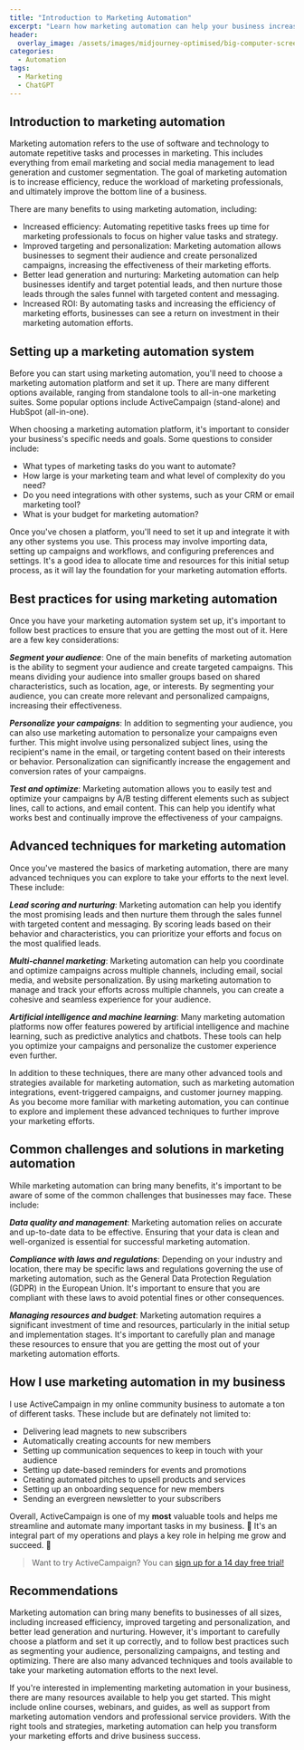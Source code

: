 ```yaml
---
title: "Introduction to Marketing Automation"
excerpt: "Learn how marketing automation can help your business increase efficiency and effectiveness. From choosing a platform to advanced techniques, this guide covers everything you need to know to get started."
header:
  overlay_image: /assets/images/midjourney-optimised/big-computer-screen-financial-dashoard-optimised.jpg
categories: 
  - Automation
tags:
  - Marketing
  - ChatGPT
---
```



## Introduction to marketing automation

Marketing automation refers to the use of software and technology to automate repetitive tasks and processes in marketing. This includes everything from email marketing and social media management to lead generation and customer segmentation. The goal of marketing automation is to increase efficiency, reduce the workload of marketing professionals, and ultimately improve the bottom line of a business.

There are many benefits to using marketing automation, including:

* Increased efficiency: Automating repetitive tasks frees up time for marketing professionals to focus on higher value tasks and strategy.
* Improved targeting and personalization: Marketing automation allows businesses to segment their audience and create personalized campaigns, increasing the effectiveness of their marketing efforts.
* Better lead generation and nurturing: Marketing automation can help businesses identify and target potential leads, and then nurture those leads through the sales funnel with targeted content and messaging.
* Increased ROI: By automating tasks and increasing the efficiency of marketing efforts, businesses can see a return on investment in their marketing automation efforts.

## Setting up a marketing automation system

Before you can start using marketing automation, you'll need to choose a marketing automation platform and set it up. There are many different options available, ranging from standalone tools to all-in-one marketing suites. Some popular options include ActiveCampaign (stand-alone) and HubSpot (all-in-one).

When choosing a marketing automation platform, it's important to consider your business's specific needs and goals. Some questions to consider include:

- What types of marketing tasks do you want to automate?
- How large is your marketing team and what level of complexity do you need?
- Do you need integrations with other systems, such as your CRM or email marketing tool?
- What is your budget for marketing automation?

Once you've chosen a platform, you'll need to set it up and integrate it with any other systems you use. This process may involve importing data, setting up campaigns and workflows, and configuring preferences and settings. It's a good idea to allocate time and resources for this initial setup process, as it will lay the foundation for your marketing automation efforts.

## Best practices for using marketing automation

Once you have your marketing automation system set up, it's important to follow best practices to ensure that you are getting the most out of it. Here are a few key considerations:

***Segment your audience***: One of the main benefits of marketing automation is the ability to segment your audience and create targeted campaigns. This means dividing your audience into smaller groups based on shared characteristics, such as location, age, or interests. By segmenting your audience, you can create more relevant and personalized campaigns, increasing their effectiveness.

***Personalize your campaigns***: In addition to segmenting your audience, you can also use marketing automation to personalize your campaigns even further. This might involve using personalized subject lines, using the recipient's name in the email, or targeting content based on their interests or behavior. Personalization can significantly increase the engagement and conversion rates of your campaigns.

***Test and optimize***: Marketing automation allows you to easily test and optimize your campaigns by A/B testing different elements such as subject lines, call to actions, and email content. This can help you identify what works best and continually improve the effectiveness of your campaigns.

## Advanced techniques for marketing automation

Once you've mastered the basics of marketing automation, there are many advanced techniques you can explore to take your efforts to the next level. These include:

***Lead scoring and nurturing***: Marketing automation can help you identify the most promising leads and then nurture them through the sales funnel with targeted content and messaging. By scoring leads based on their behavior and characteristics, you can prioritize your efforts and focus on the most qualified leads.

***Multi-channel marketing***: Marketing automation can help you coordinate and optimize campaigns across multiple channels, including email, social media, and website personalization. By using marketing automation to manage and track your efforts across multiple channels, you can create a cohesive and seamless experience for your audience.

***Artificial intelligence and machine learning***: Many marketing automation platforms now offer features powered by artificial intelligence and machine learning, such as predictive analytics and chatbots. These tools can help you optimize your campaigns and personalize the customer experience even further.

In addition to these techniques, there are many other advanced tools and strategies available for marketing automation, such as marketing automation integrations, event-triggered campaigns, and customer journey mapping. As you become more familiar with marketing automation, you can continue to explore and implement these advanced techniques to further improve your marketing efforts.

## Common challenges and solutions in marketing automation

While marketing automation can bring many benefits, it's important to be aware of some of the common challenges that businesses may face. These include:

***Data quality and management***: Marketing automation relies on accurate and up-to-date data to be effective. Ensuring that your data is clean and well-organized is essential for successful marketing automation.

***Compliance with laws and regulations***: Depending on your industry and location, there may be specific laws and regulations governing the use of marketing automation, such as the General Data Protection Regulation (GDPR) in the European Union. It's important to ensure that you are compliant with these laws to avoid potential fines or other consequences.

***Managing resources and budget***: Marketing automation requires a significant investment of time and resources, particularly in the initial setup and implementation stages. It's important to carefully plan and manage these resources to ensure that you are getting the most out of your marketing automation efforts.

## How I use marketing automation in my business

I use ActiveCampaign in my online community business to automate a ton of different tasks. These include but are definately not limited to:

* Delivering lead magnets to new subscribers
* Automatically creating accounts for new members
* Setting up communication sequences to keep in touch with your audience
* Setting up date-based reminders for events and promotions
* Creating automated pitches to upsell products and services
* Setting up an onboarding sequence for new members
* Sending an evergreen newsletter to your subscribers

Overall, ActiveCampaign is one of my **most** valuable tools and helps me streamline and automate many important tasks in my business. 🤖 It's an integral part of my operations and plays a key role in helping me grow and succeed. 🚀

> Want to try ActiveCampaign? You can [sign up for a 14 day free trial!](https://www.wildmail.io/?via=max)

## Recommendations

Marketing automation can bring many benefits to businesses of all sizes, including increased efficiency, improved targeting and personalization, and better lead generation and nurturing. However, it's important to carefully choose a platform and set it up correctly, and to follow best practices such as segmenting your audience, personalizing campaigns, and testing and optimizing. There are also many advanced techniques and tools available to take your marketing automation efforts to the next level.

If you're interested in implementing marketing automation in your business, there are many resources available to help you get started. This might include online courses, webinars, and guides, as well as support from marketing automation vendors and professional service providers. With the right tools and strategies, marketing automation can help you transform your marketing efforts and drive business success.

